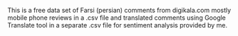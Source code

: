 This is a free data set of Farsi (persian) comments from digikala.com mostly mobile phone reviews in a .csv file and translated comments using Google Translate tool in a separate .csv file for sentiment analysis provided by me.
